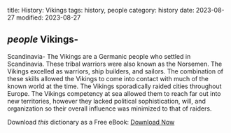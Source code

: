 title: History: Vikings
tags: history, people
category: history
date: 2023-08-27
modified: 2023-08-27

## _people_  Vikings-
Scandinavia-
The Vikings are a Germanic people who
settled in Scandinavia.  These tribal warriors were also known as the
Norsemen.  The Vikings excelled as warriors, ship builders, and
sailors.  The combination of these skills allowed the Vikings to come
into contact with much of the known world at the time.  The Vikings
sporadically raided cities throughout Europe.  The Vikings
competency at sea allowed them to reach far out into new territories,
however they lacked political sophistication, will, and organization
so their overall influence was minimized to that of raiders.


Download *this* dictionary as a Free eBook: [Download Now]({static}static/CairnsHistoryDictionary.pdf)

